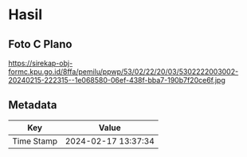 # Hasil

## Foto C Plano

https://sirekap-obj-formc.kpu.go.id/8ffa/pemilu/ppwp/53/02/22/20/03/5302222003002-20240215-222315--1e068580-06ef-438f-bba7-190b7f20ce6f.jpg


## Metadata

| Key        | Value               |
| ---------- | ------------------- |
| Time Stamp | 2024-02-17 13:37:34 |




